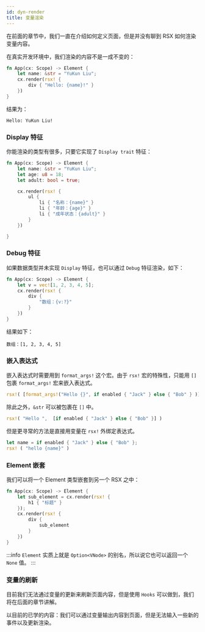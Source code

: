 ```yaml
---
id: dyn-render
title: 变量渲染
---
```


在前面的章节中，我们一直在介绍如何定义页面，但是并没有聊到 RSX 如何渲染变量内容。

在真实开发环境中，我们渲染的内容不是一成不变的：

```rust
fn App(cx: Scope) -> Element {
    let name: &str = "YuKun Liu";
    cx.render(rsx! {
        div { "Hello: {name}!" }
    })
}
```
结果为：
```
Hello: YuKun Liu!
```

### Display 特征

你能渲染的类型有很多，只要它实现了 `Display trait` 特征：

```rust
fn App(cx: Scope) -> Element {
    let name: &str = "YuKun Liu";
    let age: u8 = 18;
    let adult: bool = true;

    cx.render(rsx! {
        ul {
            li { "名称：{name}" }
            li { "年龄：{age}" }
            li { "成年状态：{adult}" }
        }
    })

}
```

### Debug 特征

如果数据类型并未实现 `Display` 特征，也可以通过 `Debug` 特征渲染，如下：


```rust
fn App(cx: Scope) -> Element {
    let v = vec![1, 2, 3, 4, 5];
    cx.render(rsx! {
        div {
            "数组：{v:?}"
        }
    })
}
```
结果如下：
```
数组：[1, 2, 3, 4, 5]
```

### 嵌入表达式

嵌入表达式时需要用到 `format_args!` 这个宏。由于 `rsx!` 宏的特殊性，只能用 `[]` 包裹 `format_args!` 宏来嵌入表达式。

```rust
rsx!( [format_args!("Hello {}", if enabled { "Jack" } else { "Bob" } )] )
```

除此之外，`&str` 可以被包裹在 `[]` 中。

```rust
rsx!( "Hello ",  [if enabled { "Jack" } else { "Bob" }] )
```

但是更寻常的方法是直接用变量在 `rsx!` 外绑定表达式。

```rust
let name = if enabled { "Jack" } else { "Bob" };
rsx! ( "hello {name}" )
```


### Element 嵌套

我们可以将一个 Element 类型嵌套到另一个 RSX 之中：

```rust
fn App(cx: Scope) -> Element {
    let sub_element = cx.render(rsx! {
        h1 { "标题" }
    });
    cx.render(rsx! {
        div {
            sub_element
        }
    })
}
```

:::info
`Element` 实质上就是 `Option<VNode>` 的别名，所以说它也可以返回一个 `None` 值。
:::

### 变量的刷新

目前我们无法通过变量的更新来刷新页面内容，但是使用 `Hooks` 可以做到，我们将在后面的章节讲解。

以目前的已学的内容：我们可以通过变量输出内容到页面，但是无法输入一些新的事件以及更新渲染。